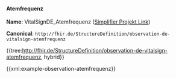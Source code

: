 #### Atemfrequenz

**Name**: VitalSignDE_Atemfrequenz ([Simplifier Projekt Link](https://simplifier.net/resolve?canonical=http://fhir.de/StructureDefinition/observation-de-vitalsign-atemfrequenz&scope=de.basisprofil.r4@1.5.3))

**Canonical**: `http://fhir.de/StructureDefinition/observation-de-vitalsign-atemfrequenz`

{{tree:http://fhir.de/StructureDefinition/observation-de-vitalsign-atemfrequenz, hybrid}}

{{xml:example-observation-atemfrequenz}}
